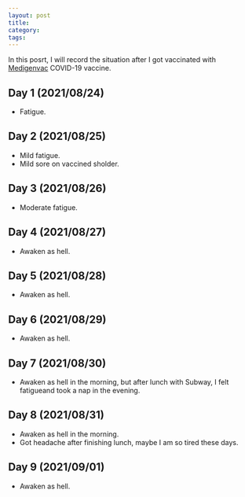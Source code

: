 ```yaml
---
layout: post
title:
category:
tags:
---
```


In this posrt, I will record the situation after I
got vaccinated with [Medigenvac](https://www.medigenvac.com/public/en) COVID-19 vaccine.

## Day 1 (2021/08/24)
- Fatigue.

## Day 2 (2021/08/25)
- Mild fatigue.
- Mild sore on vaccined sholder.

## Day 3 (2021/08/26)
- Moderate fatigue.

## Day 4 (2021/08/27)
- Awaken as hell.

## Day 5 (2021/08/28)
- Awaken as hell.

## Day 6 (2021/08/29)
- Awaken as hell.

## Day 7 (2021/08/30)
- Awaken as hell in the morning, but after lunch with Subway, I felt fatigueand took a nap in the evening.

## Day 8 (2021/08/31)
- Awaken as hell in the morning.
- Got headache after finishing lunch, maybe I am so tired these days.

## Day 9 (2021/09/01)
- Awaken as hell.
